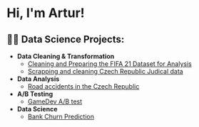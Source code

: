 <h1>Hi, I'm Artur!</h1>
<h2>👨‍💻 Data Science Projects:</h2>

- <b>Data Cleaning & Transformation</b>
  - [Cleaning and Preparing the FIFA 21 Dataset for Analysis](https://github.com/apereprosov/fifa21_cleaning)
  - [Scrapping and cleaning Czech Republic Judical data](https://github.com/apereprosov/judicial_analysis_cr)
- <b>Data Analysis</b>
  - [Road accidents in the Czech Republic](https://github.com/apereprosov/car-accident-cr/)
- <b>A/B Testing</b>
  - [GameDev A/B test](https://github.com/apereprosov/ab-test-gamedev)
- <b>Data Science</b>
  - [Bank Churn Prediction](https://github.com/apereprosov/bank-churn-prediction)
  
